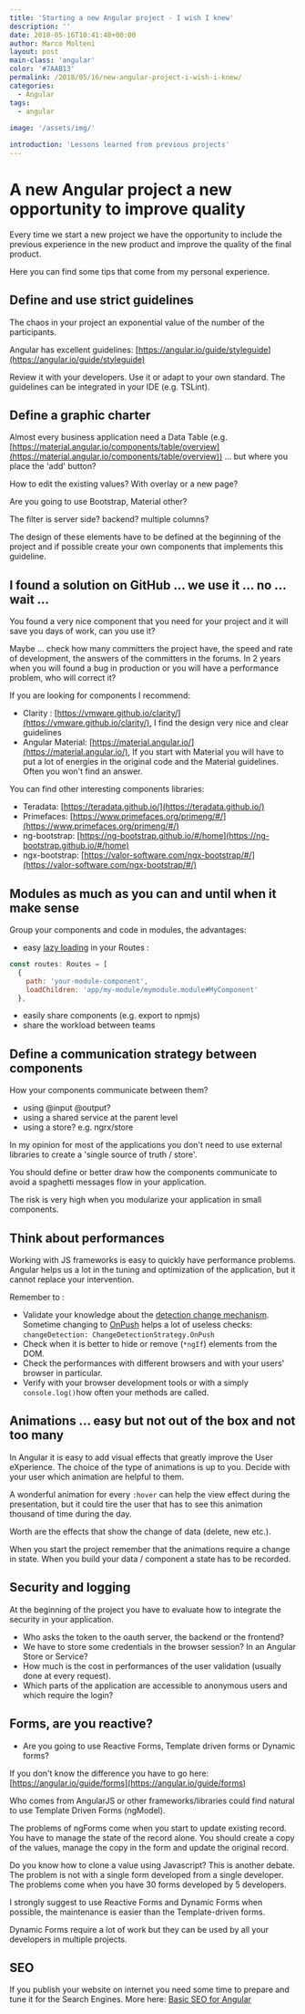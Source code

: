 ```yaml
---
title: 'Starting a new Angular project - I wish I knew'
description: ''
date: 2018-05-16T10:41:48+00:00
author: Marco Molteni
layout: post
main-class: 'angular'
color: '#7AAB13'
permalink: /2018/05/16/new-angular-project-i-wish-i-knew/
categories:
  - Angular
tags:
  - angular
 
image: '/assets/img/'

introduction: 'Lessons learned from previous projects'
---
```


# A new Angular project a new opportunity to improve quality

Every time we start a new project we have the opportunity to include the previous experience in the new product and improve the quality of the final product.

Here you can find some tips that come from my personal experience.

## Define and use strict guidelines

The chaos in your project an exponential value of the number of the participants.

Angular has excellent guidelines:
[https://angular.io/guide/styleguide](https://angular.io/guide/styleguide)

Review it with your developers. Use it or adapt to your own standard. The guidelines can be integrated in your IDE (e.g. TSLint).

## Define a graphic charter

Almost every business application need a Data Table (e.g. [https://material.angular.io/components/table/overview](https://material.angular.io/components/table/overview))
... but where you place the 'add' button?

How to edit the existing values? With overlay or a new page?

Are you going to use Bootstrap, Material other?

The filter is server side? backend? multiple columns?

The design of these elements have to be defined at the beginning of the project and if possible create your own components that implements this guideline.

## I found a solution on GitHub ... we use it ... no ... wait ...

You found a very nice component that you need for your project and it will save you days of work, can you use it?

Maybe ... check how many committers the project have, the speed and rate of development, the answers of the committers in the forums. In 2 years when you will found a bug in production or you will have a performance problem, who will correct it?

If you are looking for components I recommend:

* Clarity : [https://vmware.github.io/clarity/](https://vmware.github.io/clarity/), I find the design very nice and clear guidelines
* Angular Material: [https://material.angular.io/](https://material.angular.io/), If you start with Material you will have to put a lot of energies in the original code and the Material guidelines. Often you won't find an answer.

You can find other interesting components libraries:
* Teradata: [https://teradata.github.io/](https://teradata.github.io/)
* Primefaces: [https://www.primefaces.org/primeng/#/](https://www.primefaces.org/primeng/#/)
* ng-bootstrap: [https://ng-bootstrap.github.io/#/home](https://ng-bootstrap.github.io/#/home)
* ngx-bootstrap: [https://valor-software.com/ngx-bootstrap/#/](https://valor-software.com/ngx-bootstrap/#/)



## Modules as much as you can and until when it make sense

Group your components and code in modules, the advantages:

* easy [lazy loading](https://angular.io/guide/lazy-loading-ngmodules) in your Routes : 

``` javascript
const routes: Routes = [
  {
    path: 'your-module-component',
    loadChildren: 'app/my-module/mymodule.module#MyComponent'
  },
``` 

* easily share components (e.g. export to npmjs)
* share the workload between teams 

## Define a communication strategy between components

How your components communicate between them?
* using @input @output?
* using a shared service at the parent level
* using a store? e.g. ngrx/store

In my opinion for most of the applications you don't need to use external libraries to create a 'single source of truth / store'.

You should define or better draw how the components communicate to avoid a spaghetti messages flow in your application.
 
The risk is very high when you modularize your application in small components.

## Think about performances

Working with JS frameworks is easy to quickly have performance problems. Angular helps us a lot in the tuning and optimization of the application, but it cannot replace your intervention.

Remember to :
* Validate your knowledge about the [detection change mechanism](https://blog.thoughtram.io/angular/2016/02/22/angular-2-change-detection-explained.html). 
Sometime changing to [OnPush](https://angular.io/api/core/ChangeDetectionStrategy) helps a lot of useless checks: `changeDetection: ChangeDetectionStrategy.OnPush`
* Check when it is better to hide or remove (`*ngIf`) elements from the DOM.
* Check the performances with different browsers and with your users' browser in particular.
* Verify with your browser development tools or with a simply `console.log()`how often your methods are called.

## Animations ... easy but not out of the box and not too many

In Angular it is easy to add visual effects that greatly improve the User eXperience. The choice of the type of animations is up to you. Decide with your user which animation are helpful to them.

A wonderful animation for every `:hover` can help the view effect during the presentation, but it could tire the user that has to see this animation thousand of time during the day.

Worth are the effects that show the change of data (delete, new etc.).

When you start the project remember that the animations require a change in state. When you build your data / component a state has to be recorded.

## Security and logging

At the beginning of the project you have to evaluate how to integrate the security in your application.

* Who asks the token to the oauth server, the backend or the frontend?
* We have to store some credentials in the browser session? In an Angular Store or Service?
* How much is the cost in performances of the user validation (usually done at every request).
* Which parts of the application are accessible to anonymous users and which require the login?

## Forms, are you reactive?

* Are you going to use Reactive Forms, Template driven forms or Dynamic forms?

If you don't know the difference you have to go here: [https://angular.io/guide/forms](https://angular.io/guide/forms)

Who comes from AngularJS or other frameworks/libraries could find natural to use Template Driven Forms (ngModel).

The problems of ngForms come when you start to update existing record. You have to manage the state of the record alone.
You should create a copy of the values, manage the copy in the form and update the original record.
 
Do you know how to clone a value using Javascript? This is another debate.
The problem is not with a single form developed from a single developer. The problems come when you have 30 forms developed by 5 developers.

I strongly suggest to use Reactive Forms and Dynamic Forms when possible, the maintenance is easier than the Template-driven forms.

Dynamic Forms require a lot of work but they can be used by all your developers in multiple projects.


## SEO
If you publish your website on internet you need some time to prepare and tune it for the Search Engines.
More here: [Basic SEO for Angular](http://javaee.ch/2018/05/05/basic-seo-for-angular/)